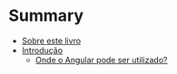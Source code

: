# Summary

* [Sobre este livro](README.md)
* [Introdução](chapters/1-introducao/1.1.md)
  * [Onde o Angular pode ser utilizado?](chapters/1-introducao/1.2.md)

